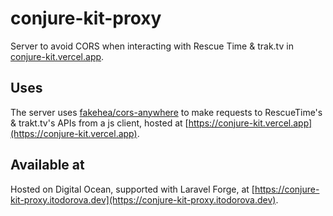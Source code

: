 # conjure-kit-proxy

Server to avoid CORS when interacting with Rescue Time & trak.tv in [conjure-kit.vercel.app](conjure-kit.vercel.app).

## Uses

The server uses [fakehea/cors-anywhere](https://github.com/fakeheal/cors-anywhere) to make requests to RescueTime's & trakt.tv's APIs from a js client, hosted at [https://conjure-kit.vercel.app](https://conjure-kit.vercel.app).


## Available at

Hosted on Digital Ocean, supported with Laravel Forge, at [https://conjure-kit-proxy.itodorova.dev](https://conjure-kit-proxy.itodorova.dev).
